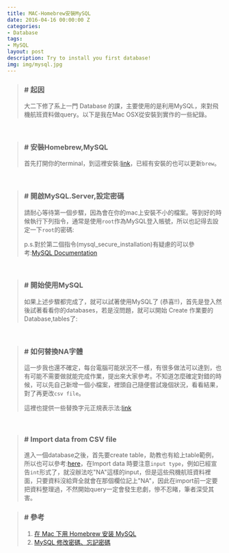 ```yaml
---
title: MAC-Homebrew安裝MySQL
date: 2016-04-16 00:00:00 Z
categories:
- Database
tags:
- MySQL
layout: post
description: Try to install you first database!
img: img/mysql.jpg
---
```


>### # 起因
>大二下修了系上一門 Database 的課，主要使用的是利用MySQL，來對飛機航班資料做query。以下是我在Mac OSX從安裝到實作的一些紀錄。
>
>
>

<br>

>### # 安裝Homebrew,MySQL
>首先打開你的terminal，到這裡安裝:[link](http://brew.sh/ "Title")，已經有安裝的也可以更新```brew```。
> 
><script src="https://gist.github.com/lichin-lin/9e8306ced5c41a9268b0d2b9e2d65167.js"></script>


<br>

>### # 開啟MySQL.Server,設定密碼
>請耐心等待第一個步驟，因為會在你的mac上安裝不小的檔案。等到好的時候執行下列指令，通常是使用```root```作為MySQL登入帳號，所以也記得去設定一下```root```的密碼:
>
><script src="https://gist.github.com/lichin-lin/133b52ee2b5bc0a344a322ce3d5f7f44.js"></script>
>p.s.對於第二個指令(mysql_secure_installation)有疑慮的可以參考:[MySQL Documentation](https://dev.mysql.com/doc/refman/5.7/en/mysql-secure-installation.html "Title")

<br>

>### # 開始使用MySQL
>
>如果上述步驟都完成了，就可以試著使用MySQL了 (恭喜!!)，首先是登入然後試著看看你的databases，若是沒問題，就可以開始 Create 作業要的 Database,tables了:
>
><script src="https://gist.github.com/lichin-lin/73e6bb01b19a5f23d74d0bc73d1d0275.js"></script>
>

<br>

>### # 如何替換NA字體
>
>這一步我也還不確定，每台電腦可能狀況不一樣，有很多做法可以達到，也有可能不需要做就能完成作業，提出來大家參考。不知道怎麼確定對錯的時候，可以先自己新增一個小檔案，裡頭自己隨便嘗試幾個狀況，看看結果，對了再更改```csv file```。
>
><script src="https://gist.github.com/lichin-lin/cdff63dc646ae8f357e5025e419bdb63.js"></script>
>這裡也提供一些替換字元正規表示法:[link](http://cpc.richliu.com/Day3/4.grep%20and%20regular%20expression.pdf "Title")

<br>

>### # Import data from CSV file
>
>進入一個database之後，首先要create table，助教也有給上table範例，所以也可以參考:[here](http://stat-computing.org/dataexpo/2009/sqlite.html "Title")，在Import data 時要注意```input type```，例如已經宣告```int```形式了，就沒辦法吃"NA"這樣的input，但是這些飛機航班資料裡面，只要資料沒給齊全就會在那個欄位記上"NA"，因此在import前一定要把資料整理過，不然開始query一定會發生悲劇，慘不忍睹，筆者深受其害。
>
><script src="https://gist.github.com/lichin-lin/155fcdb661d5b7b99badb89ca75631aa.js"></script>


>### # 參考
>1.    [在 Mac 下用 Homebrew 安装 MySQL](http://blog.neten.de/posts/2014/01/27/install-mysql-using-homebrew/ "Title")
>2.    [MySQL 修改密碼、忘記密碼](http://emn178.pixnet.net/blog/post/87659567-mysql修改密碼與忘記密碼重設 "Title")
